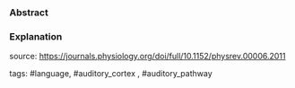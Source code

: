 ### Abstract


### Explanation


source: https://journals.physiology.org/doi/full/10.1152/physrev.00006.2011

tags: #language, #auditory_cortex , #auditory_pathway 